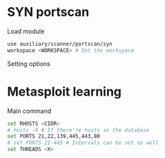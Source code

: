 # SYN portscan

Load module

```bash
use auxiliary/scanner/portscan/syn
workspace <WORKSPACE> # Set the workspace
```

Setting options

# Metasploit learning

Main command

```bash
set RHOSTS <CIDR>
# hosts -R # If there're hosts in the database
set PORTS 21,22,139,445,443,80
# set PORTS 21-445 # Intervals can be set as well
set THREADS <X>
```


